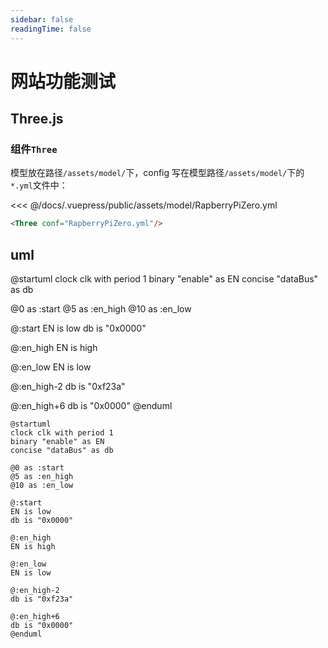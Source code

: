 ```yaml
---
sidebar: false
readingTime: false
---
```


# 网站功能测试

## Three.js

### 组件`Three`

模型放在路径`/assets/model/`下，config 写在模型路径`/assets/model/`下的`*.yml`文件中：

<<< @/docs/.vuepress/public/assets/model/RapberryPiZero.yml

``` html
<Three conf="RapberryPiZero.yml"/>
```

<ClientOnly>
<Three conf="RapberryPiZero.yml"/>
</ClientOnly>

## uml

@startuml
clock clk with period 1
binary "enable" as EN
concise "dataBus" as db

@0 as :start
@5 as :en_high
@10 as :en_low

@:start
EN is low
db is "0x0000"

@:en_high
EN is high

@:en_low
EN is low

@:en_high-2
db is "0xf23a"

@:en_high+6
db is "0x0000"
@enduml

```
@startuml
clock clk with period 1
binary "enable" as EN
concise "dataBus" as db

@0 as :start
@5 as :en_high
@10 as :en_low

@:start
EN is low
db is "0x0000"

@:en_high
EN is high

@:en_low
EN is low

@:en_high-2
db is "0xf23a"

@:en_high+6
db is "0x0000"
@enduml
```
